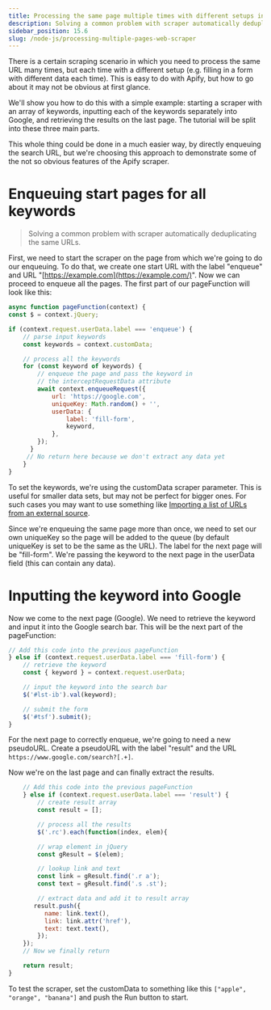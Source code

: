 ```yaml
---
title: Processing the same page multiple times with different setups in Web Scraper
description: Solving a common problem with scraper automatically deduplicating the same URLs
sidebar_position: 15.6
slug: /node-js/processing-multiple-pages-web-scraper
---
```


There is a certain scraping scenario in which you need to process the same URL many times, but each time with a different setup (e.g. filling in a form with different data each time). This is easy to do with Apify, but how to go about it may not be obvious at first glance.

We'll show you how to do this with a simple example: starting a scraper with an array of keywords, inputting each of the keywords separately into Google, and retrieving the results on the last page. The tutorial will be split into these three main parts.

This whole thing could be done in a much easier way, by directly enqueuing the search URL, but we're choosing this approach to demonstrate some of the not so obvious features of the Apify scraper.

# Enqueuing start pages for all keywords

> Solving a common problem with scraper automatically deduplicating the same URLs.

First, we need to start the scraper on the page from which we're going to do our enqueuing. To do that, we create one start URL with the label "enqueue" and URL "[https://example.com](https://example.com/)". Now we can proceed to enqueue all the pages. The first part of our pageFunction will look like this:

```js
async function pageFunction(context) {
const $ = context.jQuery;

if (context.request.userData.label === 'enqueue') {
    // parse input keywords
    const keywords = context.customData;

    // process all the keywords
    for (const keyword of keywords) {
        // enqueue the page and pass the keyword in
        // the interceptRequestData attribute
        await context.enqueueRequest({
            url: 'https://google.com',
            uniqueKey: Math.random() + '',
            userData: {
                label: 'fill-form',
                keyword,
            },
        });
      }
     // No return here because we don't extract any data yet
    }
}
```

To set the keywords, we're using the customData scraper parameter. This is useful for smaller data sets, but may not be perfect for bigger ones. For such cases you may want to use something like [Importing a list of URLs from an external source](http://kb.apify.com/integration/importing-a-list-of-urls-from-an-external-source).

Since we're enqueuing the same page more than once, we need to set our own uniqueKey so the page will be added to the queue (by default uniqueKey is set to be the same as the URL). The label for the next page will be "fill-form". We're passing the keyword to the next page in the userData field (this can contain any data).

# Inputting the keyword into Google

Now we come to the next page (Google). We need to retrieve the keyword and input it into the Google search bar. This will be the next part of the pageFunction:

```js
// Add this code into the previous pageFunction
} else if (context.request.userData.label === 'fill-form') {
    // retrieve the keyword
    const { keyword } = context.request.userData;

    // input the keyword into the search bar
    $('#lst-ib').val(keyword);

    // submit the form
    $('#tsf').submit();
}
```

For the next page to correctly enqueue, we're going to need a new pseudoURL. Create a pseudoURL with the label "result" and the URL `https://www.google.com/search?[.+]`.

Now we're on the last page and can finally extract the results.

```js
    // Add this code into the previous pageFunction
    } else if (context.request.userData.label === 'result') {
        // create result array
        const result = [];

        // process all the results
        $('.rc').each(function(index, elem){

        // wrap element in jQuery
        const gResult = $(elem);

        // lookup link and text
        const link = gResult.find('.r a');
        const text = gResult.find('.s .st');

        // extract data and add it to result array
       result.push({
          name: link.text(),
          link: link.attr('href'),
          text: text.text(),
        });
    });
    // Now we finally return

    return result;
}
```

To test the scraper, set the customData to something like this `["apple", "orange", "banana"]` and push the Run button to start.
